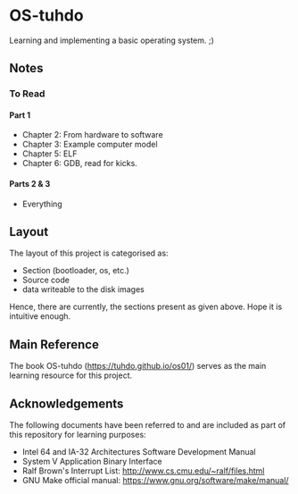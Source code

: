 # OS-tuhdo
Learning and implementing a basic operating system. ;)

## Notes
### To Read
#### Part 1
+ Chapter 2: From hardware to software
+ Chapter 3: Example computer model
+ Chapter 5: ELF
+ Chapter 6: GDB, read for kicks.

#### Parts 2 & 3
+ Everything

## Layout
The layout of this project is categorised as:
+ Section (bootloader, os, etc.)
+ Source code
+ data writeable to the disk images

Hence, there are currently, the sections present as given above. Hope it is intuitive enough.

## Main Reference
The book OS-tuhdo (https://tuhdo.github.io/os01/) serves as the main learning resource for this project.

## Acknowledgements
The following documents have been referred to and are included as part of this repository for learning purposes:
+ Intel 64 and IA-32 Architectures Software Development Manual
+ System V Application Binary Interface
+ Ralf Brown's Interrupt List: http://www.cs.cmu.edu/~ralf/files.html
+ GNU Make official manual: https://www.gnu.org/software/make/manual/
